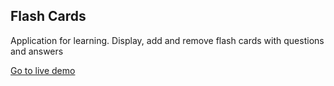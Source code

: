## Flash Cards

Application for learning. Display, add and remove flash cards with questions and answers

[Go to live demo](https://flash-cards-lovat.vercel.app/)
